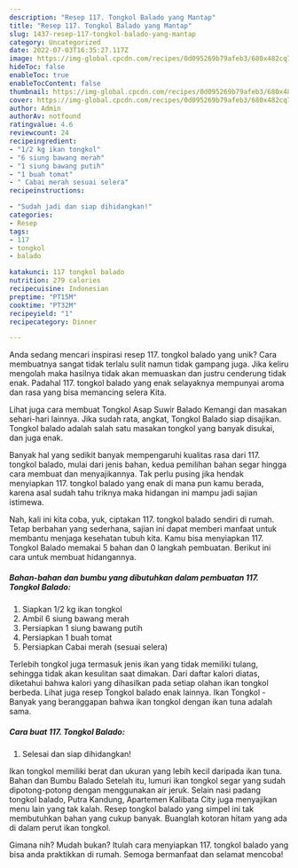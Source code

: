 ```yaml
---
description: "Resep 117. Tongkol Balado yang Mantap"
title: "Resep 117. Tongkol Balado yang Mantap"
slug: 1437-resep-117-tongkol-balado-yang-mantap
category: Uncategorized
date: 2022-07-03T16:35:27.117Z
image: https://img-global.cpcdn.com/recipes/0d095269b79afeb3/680x482cq70/117-tongkol-balado-foto-resep-utama.jpg
hideToc: false
enableToc: true
enableTocContent: false
thumbnail: https://img-global.cpcdn.com/recipes/0d095269b79afeb3/680x482cq70/117-tongkol-balado-foto-resep-utama.jpg
cover: https://img-global.cpcdn.com/recipes/0d095269b79afeb3/680x482cq70/117-tongkol-balado-foto-resep-utama.jpg
author: Admin
authorAv: notfound
ratingvalue: 4.6
reviewcount: 24
recipeingredient:
- "1/2 kg ikan tongkol"
- "6 siung bawang merah"
- "1 siung bawang putih"
- "1 buah tomat"
- " Cabai merah sesuai selera"
recipeinstructions:

- "Sudah jadi dan siap dihidangkan!"
categories:
- Resep
tags:
- 117
- tongkol
- balado

katakunci: 117 tongkol balado 
nutrition: 279 calories
recipecuisine: Indonesian
preptime: "PT15M"
cooktime: "PT32M"
recipeyield: "1"
recipecategory: Dinner

---
```





Anda sedang mencari inspirasi resep 117. tongkol balado yang unik? Cara membuatnya sangat tidak terlalu sulit namun tidak gampang juga. Jika keliru mengolah maka hasilnya tidak akan memuaskan dan justru cenderung tidak enak. Padahal 117. tongkol balado yang enak selayaknya mempunyai aroma dan rasa yang bisa memancing selera Kita.





Lihat juga cara membuat Tongkol Asap Suwir Balado Kemangi dan masakan sehari-hari lainnya. Jika sudah rata, angkat, Tongkol Balado siap disajikan. Tongkol balado adalah salah satu masakan tongkol yang banyak disukai, dan juga enak.

Banyak hal yang sedikit banyak mempengaruhi kualitas rasa dari 117. tongkol balado, mulai dari jenis bahan, kedua pemilihan bahan segar hingga cara membuat dan menyajikannya. Tak perlu pusing jika hendak menyiapkan 117. tongkol balado yang enak di mana pun kamu berada, karena asal sudah tahu triknya maka hidangan ini mampu jadi sajian istimewa.






Nah, kali ini kita coba, yuk, ciptakan 117. tongkol balado sendiri di rumah. Tetap berbahan yang sederhana, sajian ini dapat memberi manfaat untuk membantu menjaga kesehatan tubuh kita. Kamu bisa menyiapkan 117. Tongkol Balado memakai 5 bahan dan 0 langkah pembuatan. Berikut ini cara untuk membuat hidangannya.

<!--inarticleads1-->

##### Bahan-bahan dan bumbu yang dibutuhkan dalam pembuatan 117. Tongkol Balado:

1. Siapkan 1/2 kg ikan tongkol
1. Ambil 6 siung bawang merah
1. Persiapkan 1 siung bawang putih
1. Persiapkan 1 buah tomat
1. Persiapkan  Cabai merah (sesuai selera)


Terlebih tongkol juga termasuk jenis ikan yang tidak memiliki tulang, sehingga tidak akan kesulitan saat dimakan. Dari daftar kalori diatas, diketahui bahwa kalori yang dihasilkan pada setiap olahan ikan tongkol berbeda. Lihat juga resep Tongkol balado enak lainnya. Ikan Tongkol - Banyak yang beranggapan bahwa ikan tongkol dengan ikan tuna adalah sama. 

<!--inarticleads2-->

##### Cara buat 117. Tongkol Balado:


1. Selesai dan siap dihidangkan!

Ikan tongkol memiliki berat dan ukuran yang lebih kecil daripada ikan tuna. Bahan dan Bumbu Balado Setelah itu, lumuri ikan tongkol segar yang sudah dipotong-potong dengan menggunakan air jeruk. Selain nasi padang tongkol balado, Putra Kandung, Apartemen Kalibata City juga menyajikan menu lain yang tak kalah. Resep tongkol balado yang simpel ini tak membutuhkan bahan yang cukup banyak. Buanglah kotoran hitam yang ada di dalam perut ikan tongkol. 

Gimana nih? Mudah bukan? Itulah cara menyiapkan 117. tongkol balado yang bisa anda praktikkan di rumah. Semoga bermanfaat dan selamat mencoba!
